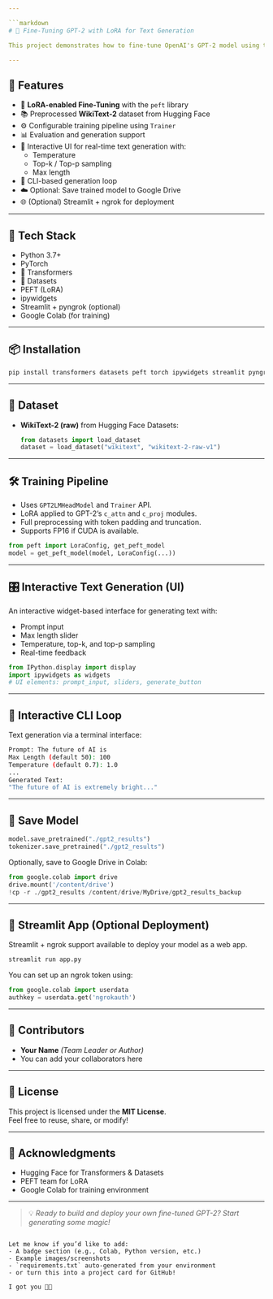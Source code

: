 ```yaml
---

```markdown
# 🤖 Fine-Tuning GPT-2 with LoRA for Text Generation

This project demonstrates how to fine-tune OpenAI's GPT-2 model using the [LoRA (Low-Rank Adaptation)](https://arxiv.org/abs/2106.09685) technique for efficient adaptation. The model is trained on the WikiText-2 dataset for causal language modeling and includes both an interactive Jupyter interface (`ipywidgets`) and a command-line-based generation loop.

---
```


## 🚀 Features

- 🔧 **LoRA-enabled Fine-Tuning** with the `peft` library
- 📚 Preprocessed **WikiText-2** dataset from Hugging Face
- ⚙️ Configurable training pipeline using `Trainer`
- 📊 Evaluation and generation support
- 🧠 Interactive UI for real-time text generation with:
  - Temperature
  - Top-k / Top-p sampling
  - Max length
- 💬 CLI-based generation loop
- ☁️ Optional: Save trained model to Google Drive
- 🌐 (Optional) Streamlit + ngrok for deployment

---

## 🧰 Tech Stack

- Python 3.7+
- PyTorch
- 🤗 Transformers
- 🤗 Datasets
- PEFT (LoRA)
- ipywidgets
- Streamlit + pyngrok (optional)
- Google Colab (for training)

---

## 📦 Installation

```bash
pip install transformers datasets peft torch ipywidgets streamlit pyngrok
```

---

## 📁 Dataset

- **WikiText-2 (raw)** from Hugging Face Datasets:
  ```python
  from datasets import load_dataset
  dataset = load_dataset("wikitext", "wikitext-2-raw-v1")
  ```

---

## 🛠 Training Pipeline

- Uses `GPT2LMHeadModel` and `Trainer` API.
- LoRA applied to GPT-2’s `c_attn` and `c_proj` modules.
- Full preprocessing with token padding and truncation.
- Supports FP16 if CUDA is available.

```python
from peft import LoraConfig, get_peft_model
model = get_peft_model(model, LoraConfig(...))
```

---

## 🎛 Interactive Text Generation (UI)

An interactive widget-based interface for generating text with:

- Prompt input
- Max length slider
- Temperature, top-k, and top-p sampling
- Real-time feedback

```python
from IPython.display import display
import ipywidgets as widgets
# UI elements: prompt_input, sliders, generate_button
```

---

## 🧪 Interactive CLI Loop

Text generation via a terminal interface:

```bash
Prompt: The future of AI is
Max Length (default 50): 100
Temperature (default 0.7): 1.0
...
Generated Text:
"The future of AI is extremely bright..."
```

---

## 💾 Save Model

```python
model.save_pretrained("./gpt2_results")
tokenizer.save_pretrained("./gpt2_results")
```

Optionally, save to Google Drive in Colab:
```python
from google.colab import drive
drive.mount('/content/drive')
!cp -r ./gpt2_results /content/drive/MyDrive/gpt2_results_backup
```

---

## 📌 Streamlit App (Optional Deployment)

Streamlit + ngrok support available to deploy your model as a web app.

```bash
streamlit run app.py
```

You can set up an ngrok token using:

```python
from google.colab import userdata
authkey = userdata.get('ngrokauth')
```

---

## 👥 Contributors

- **Your Name** *(Team Leader or Author)*
- You can add your collaborators here

---

## 📜 License

This project is licensed under the **MIT License**.  
Feel free to reuse, share, or modify!

---

## 🙌 Acknowledgments

- Hugging Face for Transformers & Datasets
- PEFT team for LoRA
- Google Colab for training environment

---

> 💡 *Ready to build and deploy your own fine-tuned GPT-2? Start generating some magic!*
```

Let me know if you’d like to add:
- A badge section (e.g., Colab, Python version, etc.)
- Example images/screenshots
- `requirements.txt` auto-generated from your environment  
- or turn this into a project card for GitHub!

I got you 👨‍💻
